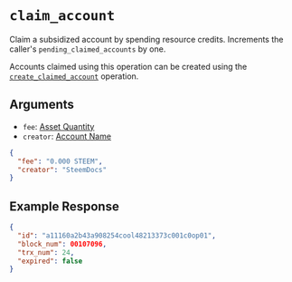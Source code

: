 # `claim_account`

Claim a subsidized account by spending resource credits.
Increments the caller's `pending_claimed_accounts` by one.

Accounts claimed using this operation can be created using the [`create_claimed_account`](/platform/operations/create_claimed_account.md) operation.

## Arguments

- `fee`: [Asset Quantity](/platform/primitives/asset-quantity.md)
- `creator`: [Account Name](/platform/primitives/account-name.md)

```json
{
  "fee": "0.000 STEEM",
  "creator": "SteemDocs"
}
```

## Example Response

```json
{ 
  "id": "a11160a2b43a908254cool48213373c001c0op01",
  "block_num": 00107096,
  "trx_num": 24,
  "expired": false
}
```
